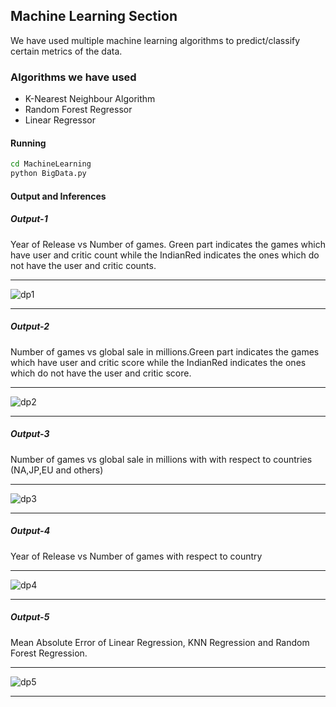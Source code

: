 ## Machine Learning Section

We have used multiple machine learning algorithms to predict/classify certain metrics of the data.

### Algorithms we have used
- K-Nearest Neighbour Algorithm
- Random Forest Regressor
- Linear Regressor

#### Running
```bash
cd MachineLearning
python BigData.py
```
#### Output and Inferences
##### Output-1
Year of Release vs Number of games. Green part indicates the games which have user and critic count while the IndianRed indicates the ones which do not have the user and critic counts.
***
![dp1](https://raw.githubusercontent.com/YashMeh/BigDataProject/master/MachineLearning/Distribution%20vs%20Year_Release.PNG)
***
##### Output-2
Number of games vs global sale in millions.Green part indicates the games which have user and critic score while the IndianRed indicates the ones which do not have the user and critic score.
***
![dp2](https://raw.githubusercontent.com/YashMeh/BigDataProject/master/MachineLearning/Number%20of%20Games%20vs%20Global%20Sales.PNG)
***
##### Output-3
Number of games vs global sale in millions with with respect to countries (NA,JP,EU and others)
***
![dp3](https://raw.githubusercontent.com/YashMeh/BigDataProject/master/MachineLearning/ZoneWise.PNG)
***
##### Output-4
Year of Release vs Number of games with respect to country
***
![dp4](https://raw.githubusercontent.com/YashMeh/BigDataProject/master/MachineLearning/ZoneWise1.PNG)
***
##### Output-5
Mean Absolute Error of Linear Regression, KNN Regression and Random Forest Regression.
***
![dp5](https://raw.githubusercontent.com/YashMeh/BigDataProject/master/MachineLearning/Screenshot%20(122).png)
***

